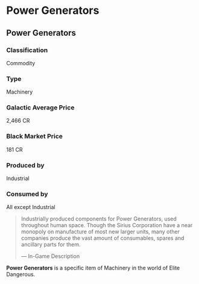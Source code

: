# Power Generators
## Power Generators

### Classification

Commodity

### Type

Machinery

### Galactic Average Price

2,466 CR

### Black Market Price

181 CR

### Produced by

Industrial

### Consumed by

All except Industrial

> 
> 
> Industrially produced components for Power Generators, used throughout human space. Though the Sirius Corporation have a near monopoly on manufacture of most new larger units, many other companies produce the vast amount of consumables, spares and ancillary parts for them.
> 
> 
> — In-Game Description
> 

**Power Generators** is a specific item of Machinery in the world of Elite Dangerous.